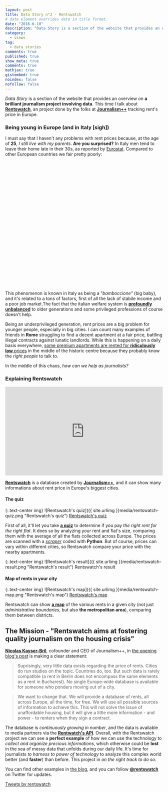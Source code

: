 ```yaml
---
layout: post
title: Data Story n°2 - Rentswatch
# date element overrides date in title format.
date: "2016-6-10"
description: "Data Story is a section of the website that provides an overview on a brilliant journalism project involving data. This time I talk about Rentswatch, an project done by the folks at Journalism++ tracking rent's price in Europe."
category:
  - views
tag:
  - data stories
comments: true
published: true
show_meta: true
comments: true
mathjax: true
gistembed: true
noindex: false
nofollow: false
---
```


*Data Story* is a section of the website that provides an overview on **a brilliant journalism project involving data**. This time I talk about [**Rentswatch**](http://www.rentswatch.com/), an project done by the folks at [**Journalism++**](http://www.jplusplus.org/en/) tracking rent's price in Europe.

<!--more-->

### Being young in Europe (and in Italy [sigh])

I must say that I haven't any problems with rent prices because, at the age of **25**, *I still live with my parents*. **Are you surprised?** In Italy men tend to leave their home late in their 30s, as reported by [Eurostat](http://ec.europa.eu/eurostat/product?code=yth_demo_030&language=en&mode=view). Compared to other European countries we fair pretty poorly:

<script src="https://ajax.googleapis.com/ajax/libs/jquery/1.8.2/jquery.min.js">
</script>
<script src="https://code.highcharts.com/highcharts.js">
</script>
<script src="https://code.highcharts.com/modules/exporting.js">
</script>

<div id="container" style="min-width: 310px; height: 400px; margin: 0 auto">
</div>

<script type="text/javascript">

        $('#container').highcharts({
        chart: {
            type: 'column'
        },
        title: {
            text: 'Estimated mean age of leaving the parental household, by sex, 2015'
        },
        subtitle: {
            text: 'Source: <a href="http://ec.europa.eu/eurostat/product?code=yth_demo_030&language=en&mode=view">Eurostat</a>'
        },
        xAxis: {
            categories: [
                'EU-28',
                'Croatia',
                'Italy',
                'Greece',
                'Spain',
                'Turkey',
                'Austria',
                'Belgium',
                'United Kingdom',
                'France',
                'Germany',
                'Netherlands',
                'Estonia',
                'Finland',
                'Denmark',
                'Sweden'
            ],
            crosshair: true
        },
        yAxis: {
            min: 0,
            title: {
                text: 'Years'
            }
        },
        tooltip: {
            headerFormat: '<span style="font-size:10px">{point.key}</span><table>',
            pointFormat: '<tr><td style="color:{series.color};padding:0">{series.name}: </td>' +
                '<td style="padding:0"><b>{point.y:.1f} mean age</b></td></tr>',
            footerFormat: '</table>',
            shared: true,
            useHTML: true
        },
        plotOptions: {
            column: {
                pointPadding: 0.2,
                borderWidth: 0
            }
        },
        series: [{
            name: 'Men',
            data: [27.2, 33.0, 31.3, 30.8, 30.1, 29.8, 26.6, 25.8, 25.3, 24.8, 24.6, 24.5, 24.1, 22.6, 21.5, 19.7]

        }, {
            name: 'Women',
            data: [25.1, 29.6, 29.0, 28.0, 28.0, 24.9, 24.3, 24.1, 23.6, 23.0, 22.9, 22.9, 23.1, 21.1, 20.8, 19.6]

        }]
    });

</script>

This phenomenon is known in Italy as being a *"bamboccione"* (big baby), and it's related to a tons of factors, first of all the lack of stabile income and a poor job market.The fact that the italian welfare system is [**profoundly unbalanced**](https://www.bancaditalia.it/pubblicazioni/altri-atti-seminari/2013/paper-Ferrera.pdf) to older generations and some privileged professions of course doesn't help.

Being an underprivileged generation, rent prices are a big problem for younger people, especially in big cities. I can count many examples of friends in **Rome** struggling to find a decent apartment at a fair price, battling illegal contracts against lunatic landlords. While this is happening on a daily basis everywhere, [some premium apartments are rented for **ridiculously low** prices](https://www.theguardian.com/world/2016/feb/03/rome-reveals-apartments-with-historic-views-rented-out-for-a-few-euros-a-month) in the middle of the historic centre because they probably know the *right people* to talk to.

In the middle of this chaos, *how can we help as journalists?*

### Explaining Rentswatch

<style>.embed-container { position: relative; padding-bottom: 56.25%; height: 0; overflow: hidden; max-width: 100%; } .embed-container iframe, .embed-container object, .embed-container embed { position: absolute; top: 0; left: 0; width: 100%; height: 100%; }</style><div class='embed-container'><iframe src='https://www.youtube.com/embed/_a7g69kXn_o' frameborder='0' allowfullscreen></iframe></div>

[**Rentswatch**](http://www.rentswatch.com/) is a database created by [**Journalism++**](http://www.jplusplus.org/en/), and it can show many informations about rent price in Europe's biggest cities.

#### The quiz

{:.text-center img}
![Rentswatch's quiz]({{ site.urlimg }}media/rentswatch-quiz.png "Rentswatch's quiz") [Rentswatch's quiz](http://www.rentswatch.com/#!/quiz/)

First of all, it'll let you take [**a quiz**](http://www.rentswatch.com/#!/quiz/) to determine if you pay *the right rent for the right flat*. It does so by analyzing your rent and flat's size, comparing them with the average of all the flats collected across Europe. The prices are scanned with a [*scraper*](http://blog.rentswatch.com/writing-scrapers/) coded with **Python**. But of course, prices can vary within different cities, so Rentswatch compare your price with the nearby apartments.

{:.text-center img}
![Rentswatch's result]({{ site.urlimg }}media/rentswatch-result.png "Rentswatch's result") Rentswatch's result

#### Map of rents in your city

{:.text-center img}
![Rentswatch's map]({{ site.urlimg }}media/rentswatch-map.png "Rentswatch's map") [Rentswatch's map](http://www.rentswatch.com/#!/city/)

Rentswatch can show [**a map**](http://www.rentswatch.com/#!/city/) of the various rents in a given city (not just *administrative boundaries*, but also **the metropolitan area**), comparing them between districts.

## The Mission - "Rentswatch aims at fostering quality journalism on the housing crisis"

[**Nicolas Kayser-Bril**](https://twitter.com/nicolaskb), cofounder and CEO of Journalism++, in [the opening blog's post](http://blog.rentswatch.com/all-the-rents-all-the-time/) is making a clear statement:

> Suprisingly, very little data exists regarding the price of rents. Cities do run studies on the topic. Countries do, too. But such data is rarely compatible (a rent in Berlin does not encompass the same elements as a rent in Bucharest). No single Europe-wide database is available for someone who ponders moving out of a city.

> We want to change that. We will provide a database of rents, all across Europe, all the time, for free. We will use all possible sources of information to achieve this. This will not solve the issue of unaffordable housing, but it will give a little more information - and power - to renters when they sign a contract.

The database is *continuously growing in number*, and the data is available to media partners via the [**Rentwatch's API**](http://blog.rentswatch.com/api/). Overall, with the Rentswatch project we can see a **perfect example** of how we can use the technology to *collect and organize precious informations*, which otherwise could be **lost** in the sea of messy data that unfolds during our daily life. It's time for journalists *to harness to power of technology* to analyze this complex world better (and **faster**) than before. This project in *on the right track to do so*.

You can find other examples in [the blog](http://blog.rentswatch.com/), and you can follow [**@rentswatch**](https://twitter.com/rentswatch) on Twitter for updates.

<a class="twitter-timeline" data-width="500" data-height="500" data-dnt="true" href="https://twitter.com/rentswatch">Tweets by rentswatch</a> <script async src="//platform.twitter.com/widgets.js" charset="utf-8"></script>
